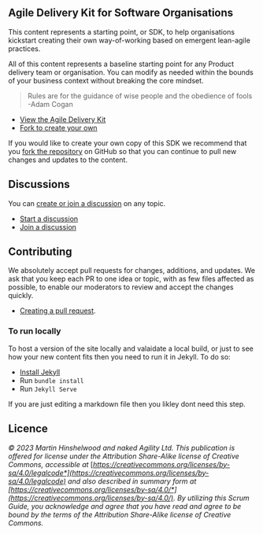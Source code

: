 ## Agile Delivery Kit for Software Organisations

This content represents a starting point, or SDK, to help organisations kickstart creating their own way-of-working based on emergent lean-agile practices.

All of this content represents a baseline starting point for any Product delivery team or organisation. You can modify as needed within the bounds of your business context without breaking the core mindset.

>   Rules are for the guidance of wise people and the obedience of fools -Adam Cogan

-   [View the Agile Delivery Kit](https://nkdagility.com/learn/agile-delivery-kit/)
-   [Fork to create your own](https://github.com/nkdAgility/Agile-Delivery-Kit-for-Software-Organisations/fork)

If you would like to create your own copy of this SDK we recommend that you [fork the repository](https://docs.github.com/en/pull-requests/collaborating-with-pull-requests/working-with-forks/about-forks) on GitHub so that you can continue to pull new changes and updates to the content.

## Discussions

You can [create or join a discussion](https://github.com/nkdAgility/Agile-Delivery-Kit-for-Software-Organisations/discussions) on any topic.

-   [Start a discussion](https://github.com/nkdAgility/Agile-Delivery-Kit-for-Software-Organisations/discussions/new)
-   [Join a discussion](https://github.com/nkdAgility/Agile-Delivery-Kit-for-Software-Organisations/discussions)

## Contributing

We absolutely accept pull requests for changes, additions, and updates. We ask that you keep each PR to one idea or topic, with as few files affected as possible, to enable our moderators to review and accept the changes quickly.

-   [Creating a pull request](https://docs.github.com/en/pull-requests/collaborating-with-pull-requests/proposing-changes-to-your-work-with-pull-requests/creating-a-pull-request).

### To run locally

To host a version of the site locally and valaidate a local build, or just to see how your new content fits then you need to run it in Jekyll. To do so:

- [Install Jekyll](https://jekyllrb.com/docs/installation/)
- Run `bundle install`
- Run `Jekyll Serve`

If you are just editing a markdown file then you likley dont need this step.

## Licence

*© 2023 Martin Hinshelwood and naked Agility Ltd. This publication is offered for license under the Attribution Share-Alike license of Creative Commons, accessible at* [*https://creativecommons.org/licenses/by-sa/4.0/legalcode*](https://creativecommons.org/licenses/by-sa/4.0/legalcode) *and also described in summary form at* [*https://creativecommons.org/licenses/by-sa/4.0/*](https://creativecommons.org/licenses/by-sa/4.0/)*. By utilizing this Scrum Guide, you acknowledge and agree that you have read and agree to be bound by the terms of the Attribution Share-Alike license of Creative Commons.*
